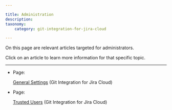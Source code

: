 ```yaml
---

title: Administration
description:
taxonomy:
    category: git-integration-for-jira-cloud

---
```

On this page are relevant articles targeted for administrators.

Click on an article to learn more information for that specific topic.



* * *

*   Page:

    [General Settings](/wiki/spaces/GITCLOUD/pages/781942911/General+Settings) (Git Integration for Jira Cloud)

*   Page:

    [Trusted Users](/wiki/spaces/GITCLOUD/pages/792002572/Trusted+Users) (Git Integration for Jira Cloud)